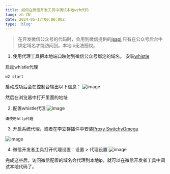 ```yaml
---
title: 如何在微信开发工具中调试本地web代码
lang: zh-CN
date: 2024-05-17T00:00:00Z
type: 'blog'
---
```


> 在开发微信公众号的代码时，会用到微信提供的[jsapi](https://developers.weixin.qq.com/doc/offiaccount/OA_Web_Apps/JS-SDK.html#62),只有在公众号后台中绑定域名才能访问到。本地ip无法授权。

1. 使用代理工具把本地端口映射到微信公众号绑定的域名。
   安装[whistle](https://github.com/avwo/whistle)

启动whistle代理

```
w2 start
```

启动成功后会在控制台输出以下信息：
![image](/images/20240517095140.png)

然后在浏览器中打开里面的地址

2. 配置whistle代理
   ![image](/images/20240517095452.png)

`请使用http代理`

3. 开启系统代理，或者在李立群插件中安装[Proxy SwitchyOmega](chrome://extensions/?id=padekgcemlokbadohgkifijomclgjgif)

![image](/images/20240517095833.png)

4. 微信开发者工具打开代理设置：设置 > 代理设置
   ![image](/images/20240517100019.png)

完成这些后，访问微信配置的域名会代理到本地ip，就可以在微信开发者工具中调试本地代码了。

